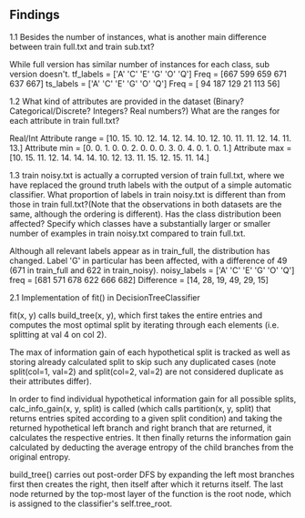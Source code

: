 ## Findings

1.1 Besides the number of instances, what is another main difference between train full.txt and train sub.txt?

While full version has similar number of instances for each class, sub version doesn't.
tf_labels = ['A' 'C' 'E' 'G' 'O' 'Q'] 
Freq =      [667 599 659 671 637 667]
ts_labels = ['A' 'C' 'E' 'G' 'O' 'Q']
Freq =      [ 94 187 129  21 113  56]

1.2 What kind of attributes are provided in the dataset (Binary? Categorical/Discrete? Integers? Real numbers?) What are the ranges for each attribute in train full.txt?

Real/Int
Attribute range = [10. 15. 10. 12. 14. 12. 14. 10. 12. 10. 11. 11. 12. 14. 11. 13.]
Attribute min =   [0. 0. 1. 0. 0. 2. 0. 0. 0. 3. 0. 4. 0. 1. 0. 1.]
Attribute max =   [10. 15. 11. 12. 14. 14. 14. 10. 12. 13. 11. 15. 12. 15. 11. 14.]

1.3 train noisy.txt is actually a corrupted version of train full.txt, where we have replaced the ground truth labels with the output of a simple automatic classifier. What proportion of labels in train noisy.txt is different than from those in train full.txt?(Note that the observations in both datasets are the same, although the ordering is different). Has the class distribution been affected? Specify which classes have a substantially larger or smaller number of examples in train noisy.txt compared to train full.txt.

Although all relevant labels appear as in train_full, the distribution has changed. Label 'G' in particular has been affected, with a difference of 49 (671 in train_full and 622 in train_noisy).
noisy_labels =  ['A' 'C' 'E' 'G' 'O' 'Q'] 
freq   =        [681 571 678 622 666 682]
Difference =    [14, 28, 19, 49, 29, 15]

2.1 Implementation of fit() in DecisionTreeClassifier

fit(x, y) calls build_tree(x, y), which first takes the entire entries and computes the most optimal split by iterating through each elements (i.e. splitting at val 4 on col 2). 

The max of information gain of each hypothetical split is tracked as well as storing already calculated split to skip such any duplicated cases (note split(col=1, val=2) and split(col=2, val=2) are not considered duplicate as their attributes differ). 

In order to find individual hypothetical information gain for all possible splits, calc_info_gain(x, y, split) is called (which calls partition(x, y, split) that returns entries spited according to a given split condition) and taking the returned hypothetical left branch and right branch that are returned, it calculates the respective entries. It then finally returns the information gain calculated by deducting the average entropy of the child branches from the original entropy.

build_tree() carries out post-order DFS by expanding the left most branches first then creates the right, then itself after which it returns itself. The last node returned by the top-most layer of the function is the root node, which is assigned to the classifier's self.tree_root.






